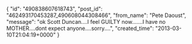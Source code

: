  {
   "id": "490838607618743",
   "post_id": "462493170453287_490608044308466",
   "from_name": "Pete Daoust",
   "message": "ok Scott Duncan....I feel GUILTY now.......I have no MOTHER....dont expect anyone....sorry....",
   "created_time": "2013-03-10T21:04:19+0000"
 }
